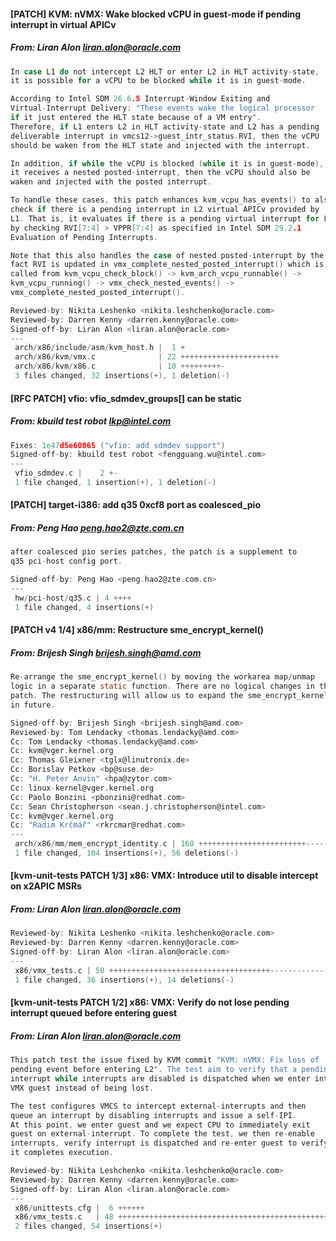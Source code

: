#### [PATCH] KVM: nVMX: Wake blocked vCPU in guest-mode if pending interrupt in virtual APICv
##### From: Liran Alon <liran.alon@oracle.com>

```c
In case L1 do not intercept L2 HLT or enter L2 in HLT activity-state,
it is possible for a vCPU to be blocked while it is in guest-mode.

According to Intel SDM 26.6.5 Interrupt-Window Exiting and
Virtual-Interrupt Delivery: "These events wake the logical processor
if it just entered the HLT state because of a VM entry".
Therefore, if L1 enters L2 in HLT activity-state and L2 has a pending
deliverable interrupt in vmcs12->guest_intr_status.RVI, then the vCPU
should be waken from the HLT state and injected with the interrupt.

In addition, if while the vCPU is blocked (while it is in guest-mode),
it receives a nested posted-interrupt, then the vCPU should also be
waken and injected with the posted interrupt.

To handle these cases, this patch enhances kvm_vcpu_has_events() to also
check if there is a pending interrupt in L2 virtual APICv provided by
L1. That is, it evaluates if there is a pending virtual interrupt for L2
by checking RVI[7:4] > VPPR[7:4] as specified in Intel SDM 29.2.1
Evaluation of Pending Interrupts.

Note that this also handles the case of nested posted-interrupt by the
fact RVI is updated in vmx_complete_nested_posted_interrupt() which is
called from kvm_vcpu_check_block() -> kvm_arch_vcpu_runnable() ->
kvm_vcpu_running() -> vmx_check_nested_events() ->
vmx_complete_nested_posted_interrupt().

Reviewed-by: Nikita Leshenko <nikita.leshchenko@oracle.com>
Reviewed-by: Darren Kenny <darren.kenny@oracle.com>
Signed-off-by: Liran Alon <liran.alon@oracle.com>
---
 arch/x86/include/asm/kvm_host.h |  1 +
 arch/x86/kvm/vmx.c              | 22 ++++++++++++++++++++++
 arch/x86/kvm/x86.c              | 10 +++++++++-
 3 files changed, 32 insertions(+), 1 deletion(-)

```
#### [RFC PATCH] vfio: vfio_sdmdev_groups[] can be static
##### From: kbuild test robot <lkp@intel.com>

```c
Fixes: 1e47d5e60865 ("vfio: add sdmdev support")
Signed-off-by: kbuild test robot <fengguang.wu@intel.com>
---
 vfio_sdmdev.c |    2 +-
 1 file changed, 1 insertion(+), 1 deletion(-)

```
#### [PATCH] target-i386: add q35 0xcf8 port as coalesced_pio
##### From: Peng Hao <peng.hao2@zte.com.cn>

```c
after coalesced pio series patches, the patch is a supplement to
q35 pci-host config port.

Signed-off-by: Peng Hao <peng.hao2@zte.com.cn>
---
 hw/pci-host/q35.c | 4 ++++
 1 file changed, 4 insertions(+)

```
#### [PATCH v4 1/4] x86/mm: Restructure sme_encrypt_kernel()
##### From: Brijesh Singh <brijesh.singh@amd.com>

```c
Re-arrange the sme_encrypt_kernel() by moving the workarea map/unmap
logic in a separate static function. There are no logical changes in this
patch. The restructuring will allow us to expand the sme_encrypt_kernel
in future.

Signed-off-by: Brijesh Singh <brijesh.singh@amd.com>
Reviewed-by: Tom Lendacky <thomas.lendacky@amd.com>
Cc: Tom Lendacky <thomas.lendacky@amd.com>
Cc: kvm@vger.kernel.org
Cc: Thomas Gleixner <tglx@linutronix.de>
Cc: Borislav Petkov <bp@suse.de>
Cc: "H. Peter Anvin" <hpa@zytor.com>
Cc: linux-kernel@vger.kernel.org
Cc: Paolo Bonzini <pbonzini@redhat.com>
Cc: Sean Christopherson <sean.j.christopherson@intel.com>
Cc: kvm@vger.kernel.org
Cc: "Radim Krčmář" <rkrcmar@redhat.com>
---
 arch/x86/mm/mem_encrypt_identity.c | 160 ++++++++++++++++++++++++-------------
 1 file changed, 104 insertions(+), 56 deletions(-)

```
#### [kvm-unit-tests PATCH 1/3] x86: VMX: Introduce util to disable intercept on x2APIC MSRs
##### From: Liran Alon <liran.alon@oracle.com>

```c
Reviewed-by: Nikita Leshenko <nikita.leshchenko@oracle.com>
Reviewed-by: Darren Kenny <darren.kenny@oracle.com>
Signed-off-by: Liran Alon <liran.alon@oracle.com>
---
 x86/vmx_tests.c | 50 ++++++++++++++++++++++++++++++++++++--------------
 1 file changed, 36 insertions(+), 14 deletions(-)

```
#### [kvm-unit-tests PATCH 1/2] x86: VMX: Verify do not lose pending interrupt queued before entering guest
##### From: Liran Alon <liran.alon@oracle.com>

```c
This patch test the issue fixed by KVM commit "KVM: nVMX: Fix loss of
pending event before entering L2". The test aim to verify that a pending
interrupt while interrupts are disabled is dispatched when we enter into
VMX guest instead of being lost.

The test configures VMCS to intercept external-interrupts and then
queue an interrupt by disabling interrupts and issue a self-IPI.
At this point, we enter guest and we expect CPU to immediately exit
guest on external-interrupt. To complete the test, we then re-enable
interrupts, verify interrupt is dispatched and re-enter guest to verify
it completes execution.

Reviewed-by: Nikita Leshchenko <nikita.leshchenko@oracle.com>
Reviewed-by: Darren Kenny <darren.kenny@oracle.com>
Signed-off-by: Liran Alon <liran.alon@oracle.com>
---
 x86/unittests.cfg |  6 ++++++
 x86/vmx_tests.c   | 48 ++++++++++++++++++++++++++++++++++++++++++++++++
 2 files changed, 54 insertions(+)

```
